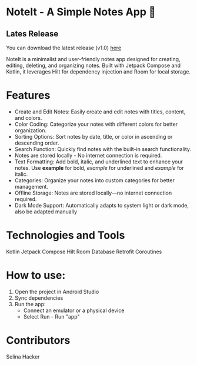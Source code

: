 # NoteIt - A Simple Notes App 📝

## Lates Release
You can download the latest release (v1.0) [here](https://github.com/DEIN_USERNAME/DEIN_REPO/releases/tag/v1.0)

NoteIt is a minimalist and user-friendly notes app designed for creating, editing, deleting,
and organizing notes. Built with Jetpack Compose and Kotlin, it leverages Hilt for dependency
injection and Room for local storage.

# Features

- Create and Edit Notes: Easily create and edit notes with titles, content, and colors. 
- Color Coding: Categorize your notes with different colors for better organization. 
- Sorting Options: Sort notes by date, title, or color in ascending or descending order.
- Search Function: Quickly find notes with the built-in search functionality.
- Notes are stored locally - No internet connection is required.
- Text Formatting: Add bold, italic, and underlined text to enhance your notes.
  Use **example** for bold, _example_ for underlined and *example* for italic.
- Categories: Organize your notes into custom categories for better management.
- Offline Storage: Notes are stored locally—no internet connection required.
- Dark Mode Support: Automatically adapts to system light or dark mode, also be adapted manually

# Technologies and Tools
Kotlin
Jetpack Compose
Hilt
Room Database
Retrofit
Coroutines

# How to use:
1. Open the project in Android Studio
2. Sync dependencies
3. Run the app:
   - Connect an emulator or a physical device
   - Select Run - Run "app"

# Contributors
Selina Hacker
